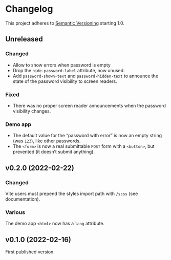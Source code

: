 # Changelog

This project adheres to [Semantic Versioning](https://semver.org/spec/v2.0.0.html) starting 1.0.

## Unreleased

### Changed

- Allow to show errors when password is empty
- Drop the `hide-password-label` attribute, now unused.
- Add `password-shown-text` and `password-hidden-text` to announce the state of the password visibility to screen readers.

### Fixed

- There was no proper screen reader announcements when the password visibility changes.

### Demo app

- The default value for the “password with error” is now an empty string (was `123`), like other passwords.
- The `<form>` is now a real submittable `POST` form with a `<button>`, but prevented (it doesn’t submit anything).

## v0.2.0 (2022-02-22)

### Changed

Vite users must prepend the styles import path with `/scss` (see documentation).

### Various

The demo app `<html>` now has a `lang` attribute.

## v0.1.0 (2022-02-16)

First published version.
